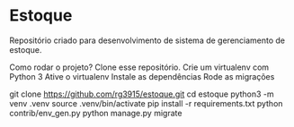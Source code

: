 # Estoque
 Repositório criado para desenvolvimento de sistema de gerenciamento de estoque.

Como rodar o projeto?
Clone esse repositório.
Crie um virtualenv com Python 3
Ative o virtualenv
Instale as dependências
Rode as migrações

git clone https://github.com/rg3915/estoque.git
cd estoque
python3 -m venv .venv
source .venv/bin/activate
pip install -r requirements.txt
python contrib/env_gen.py
python manage.py migrate